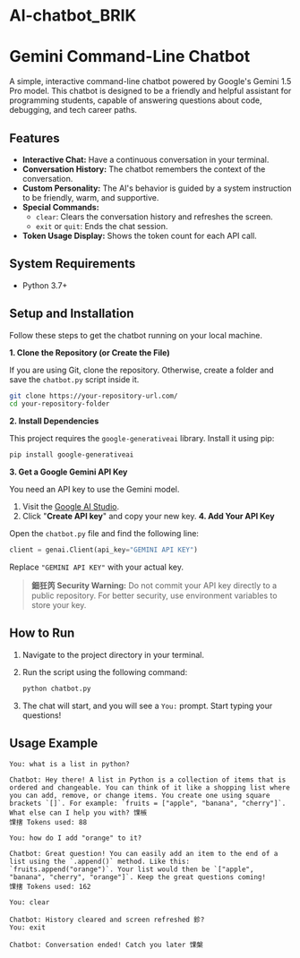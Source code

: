 # AI-chatbot_BRIK
# Gemini Command-Line Chatbot

A simple, interactive command-line chatbot powered by Google's Gemini 1.5 Pro model. This chatbot is designed to be a friendly and helpful assistant for programming students, capable of answering questions about code, debugging, and tech career paths.

## Features

-   **Interactive Chat:** Have a continuous conversation in your terminal.
-   **Conversation History:** The chatbot remembers the context of the conversation.
-   **Custom Personality:** The AI's behavior is guided by a system instruction to be friendly, warm, and supportive.
-   **Special Commands:**
    -   `clear`: Clears the conversation history and refreshes the screen.
    -   `exit` or `quit`: Ends the chat session.
-   **Token Usage Display:** Shows the token count for each API call.

## System Requirements

-   Python 3.7+

## Setup and Installation

Follow these steps to get the chatbot running on your local machine.

**1. Clone the Repository (or Create the File)**

If you are using Git, clone the repository. Otherwise, create a folder and save the `chatbot.py` script inside it.

```bash
git clone https://your-repository-url.com/
cd your-repository-folder
```

**2. Install Dependencies**

This project requires the `google-generativeai` library. Install it using pip:

```bash
pip install google-generativeai
```

**3. Get a Google Gemini API Key**

You need an API key to use the Gemini model.

1.  Visit the [Google AI Studio](https://aistudio.google.com/app/apikey).
2.  Click "**Create API key**" and copy your new key.
**4. Add Your API Key**

Open the `chatbot.py` file and find the following line:

```python
client = genai.Client(api_key="GEMINI API KEY")
```

Replace `"GEMINI API KEY"` with your actual key.

> **鈿狅笍 Security Warning:** Do not commit your API key directly to a public repository. For better security, use environment variables to store your key.

## How to Run

1.  Navigate to the project directory in your terminal.
2.  Run the script using the following command:

    ```bash
    python chatbot.py
    ```

3.  The chat will start, and you will see a `You:` prompt. Start typing your questions!

## Usage Example

```
You: what is a list in python?

Chatbot: Hey there! A list in Python is a collection of items that is ordered and changeable. You can think of it like a shopping list where you can add, remove, or change items. You create one using square brackets `[]`. For example: `fruits = ["apple", "banana", "cherry"]`. What else can I help you with? 馃槉
馃搳 Tokens used: 88

You: how do I add "orange" to it?

Chatbot: Great question! You can easily add an item to the end of a list using the `.append()` method. Like this: `fruits.append("orange")`. Your list would then be `["apple", "banana", "cherry", "orange"]`. Keep the great questions coming!
馃搳 Tokens used: 162

You: clear

Chatbot: History cleared and screen refreshed 鉁?
You: exit

Chatbot: Conversation ended! Catch you later 馃槃
